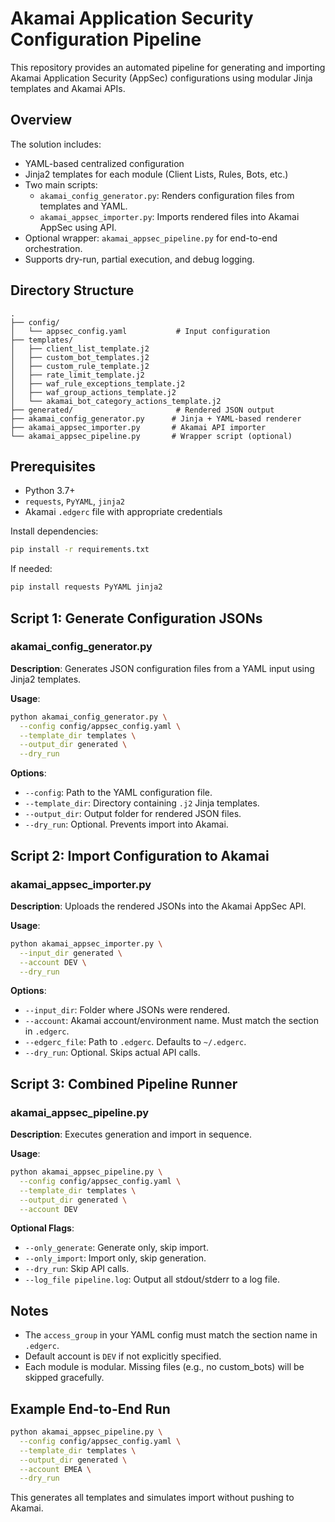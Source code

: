 # Akamai Application Security Configuration Pipeline

This repository provides an automated pipeline for generating and importing Akamai Application Security (AppSec) configurations using modular Jinja templates and Akamai APIs.

## Overview

The solution includes:

- YAML-based centralized configuration
- Jinja2 templates for each module (Client Lists, Rules, Bots, etc.)
- Two main scripts:
  - `akamai_config_generator.py`: Renders configuration files from templates and YAML.
  - `akamai_appsec_importer.py`: Imports rendered files into Akamai AppSec using API.
- Optional wrapper: `akamai_appsec_pipeline.py` for end-to-end orchestration.
- Supports dry-run, partial execution, and debug logging.

## Directory Structure

```
.
├── config/
│   └── appsec_config.yaml           # Input configuration
├── templates/
│   ├── client_list_template.j2
│   ├── custom_bot_templates.j2
│   ├── custom_rule_template.j2
│   ├── rate_limit_template.j2
│   ├── waf_rule_exceptions_template.j2
│   ├── waf_group_actions_template.j2
│   └── akamai_bot_category_actions_template.j2
├── generated/                       # Rendered JSON output
├── akamai_config_generator.py      # Jinja + YAML-based renderer
├── akamai_appsec_importer.py       # Akamai API importer
└── akamai_appsec_pipeline.py       # Wrapper script (optional)
```

## Prerequisites

- Python 3.7+
- `requests`, `PyYAML`, `jinja2`
- Akamai `.edgerc` file with appropriate credentials

Install dependencies:

```bash
pip install -r requirements.txt
```

If needed:

```bash
pip install requests PyYAML jinja2
```

## Script 1: Generate Configuration JSONs

### akamai_config_generator.py

**Description**: Generates JSON configuration files from a YAML input using Jinja2 templates.

**Usage**:

```bash
python akamai_config_generator.py \
  --config config/appsec_config.yaml \
  --template_dir templates \
  --output_dir generated \
  --dry_run
```

**Options**:
- `--config`: Path to the YAML configuration file.
- `--template_dir`: Directory containing `.j2` Jinja templates.
- `--output_dir`: Output folder for rendered JSON files.
- `--dry_run`: Optional. Prevents import into Akamai.

## Script 2: Import Configuration to Akamai

### akamai_appsec_importer.py

**Description**: Uploads the rendered JSONs into the Akamai AppSec API.

**Usage**:

```bash
python akamai_appsec_importer.py \
  --input_dir generated \
  --account DEV \
  --dry_run
```

**Options**:
- `--input_dir`: Folder where JSONs were rendered.
- `--account`: Akamai account/environment name. Must match the section in `.edgerc`.
- `--edgerc_file`: Path to `.edgerc`. Defaults to `~/.edgerc`.
- `--dry_run`: Optional. Skips actual API calls.

## Script 3: Combined Pipeline Runner

### akamai_appsec_pipeline.py

**Description**: Executes generation and import in sequence.

**Usage**:

```bash
python akamai_appsec_pipeline.py \
  --config config/appsec_config.yaml \
  --template_dir templates \
  --output_dir generated \
  --account DEV
```

**Optional Flags**:
- `--only_generate`: Generate only, skip import.
- `--only_import`: Import only, skip generation.
- `--dry_run`: Skip API calls.
- `--log_file pipeline.log`: Output all stdout/stderr to a log file.

## Notes

- The `access_group` in your YAML config must match the section name in `.edgerc`.
- Default account is `DEV` if not explicitly specified.
- Each module is modular. Missing files (e.g., no custom_bots) will be skipped gracefully.

## Example End-to-End Run

```bash
python akamai_appsec_pipeline.py \
  --config config/appsec_config.yaml \
  --template_dir templates \
  --output_dir generated \
  --account EMEA \
  --dry_run
```

This generates all templates and simulates import without pushing to Akamai.

